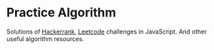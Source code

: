 # Practice Algorithm
Solutions of [Hackerrank](https://www.hackerrank.com), [Leetcode](https://www.leetcode.com) challenges in JavaScript.
And other useful algorithm resources.
